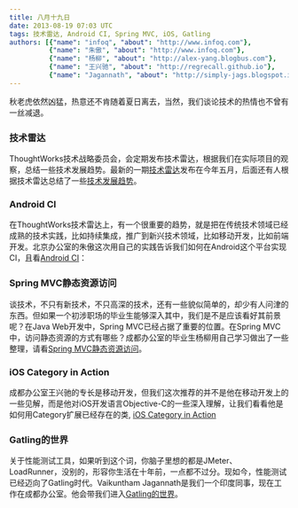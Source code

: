 ```yaml
---
title: 八月十九日
date: 2013-08-19 07:03 UTC
tags: 技术雷达, Android CI, Spring MVC, iOS, Gatling
authors: [{"name": "infoq", "about": "http://www.infoq.com"},
		  {"name": "朱傲", "about": "http://www.infoq.com"},
		  {"name": "杨柳", "about": "http://alex-yang.blogbus.com"},
		  {"name": "王兴驰", "about": "http://regrecall.github.io"},
		  {"name": "Jagannath", "about": "http://simply-jags.blogspot.in"} ]
---
```


秋老虎依然凶猛，热意还不肯随着夏日离去，当然，我们谈论技术的热情也不曾有一丝减退。

### 技术雷达
ThoughtWorks技术战略委员会，会定期发布技术雷达，根据我们在实际项目的观察，总结一些技术发展趋势。最新的一期[技术雷达](http://www.infoq.com/cn/articles/thoughtWorks-technology-radar)发布在今年五月，后面还有人根据技术雷达总结了一些[技术发展趋势](http://www.infoq.com/cn/news/2013/08/latest-technology-trends-radar)。

### Android CI
在ThoughtWorks技术雷达上，有一个很重要的趋势，就是把在传统技术领域已经成熟的技术实践，比如持续集成，推广到新兴技术领域，比如移动开发，比如前端开发。北京办公室的朱傲这次用自己的实践告诉我们如何在Android这个平台实现CI，且看[Android CI](http://www.infoq.com/cn/articles/realize-android-ci)：

### Spring MVC静态资源访问
谈技术，不只有新技术，不只高深的技术，还有一些貌似简单的，却少有人问津的东西。但如果一个初涉职场的毕业生能够深入其中，我们是不是应该看好其前景呢？在Java Web开发中，Spring MVC已经占据了重要的位置。在Spring MVC中，访问静态资源的方式有哪些？成都办公室的毕业生杨柳用自己学习做出了一些整理，请看[Spring MVC静态资源访问](http://alex-yang.blogbus.com/logs/235101201.html)。


### iOS Category in Action
成都办公室王兴驰的专长是移动开发，但我们这次推荐的并不是他在移动开发上的一些见解，而是他对iOS开发语言Objective-C的一些深入理解，让我们看看他是如何用Category扩展已经存在的类, [iOS Category in Action](http://regrecall.github.io/blog/2013/08/08/ios-category-in-action/) 


### Gatling的世界
关于性能测试工具，如果听到这个词，你脑子里想的都是JMeter、LoadRunner，没别的，形容你生活在十年前，一点都不过分。现如今，性能测试已经迈向了Gatling时代。Vaikuntham Jagannath是我们一个印度同事，现在工作在成都办公室。他会带我们进入[Gatling的世界](http://simply-jags.blogspot.in/2013/08/diy-tutorial-for-gatling-stress-tool.html)。


